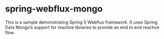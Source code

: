 # spring-webflux-mongo
This is a sample demonstrating Spring 5 Webflux framework. It uses Spring Data Mongo’s support for reactive libraries to provide an end to end reactive flow.
